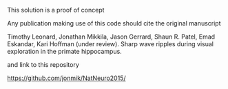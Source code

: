 This solution is a proof of concept  

Any publication making use of this code should cite the original manuscript

Timothy Leonard, Jonathan Mikkila, Jason Gerrard, Shaun R. Patel, Emad Eskandar, Kari Hoffman (under review). Sharp wave ripples during visual exploration in the primate hippocampus.

and link to this repository

https://github.com/jonmik/NatNeuro2015/
